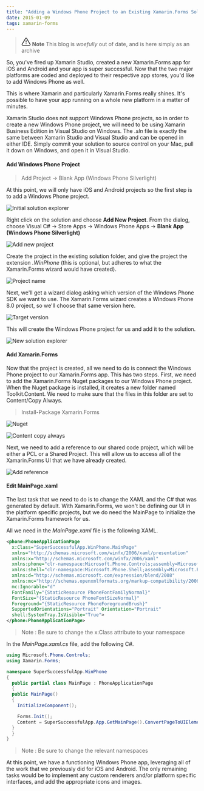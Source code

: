 ```yaml
---
title: "Adding a Windows Phone Project to an Existing Xamarin.Forms Solution"
date: 2015-01-09
tags: xamarin-forms
---
```

> <svg xmlns="http://www.w3.org/2000/svg" viewBox="0 0 24 24" width="24" height="24"><path d="M13 17.5a1 1 0 11-2 0 1 1 0 012 0zm-.25-8.25a.75.75 0 00-1.5 0v4.5a.75.75 0 001.5 0v-4.5z"></path><path fill-rule="evenodd" d="M9.836 3.244c.963-1.665 3.365-1.665 4.328 0l8.967 15.504c.963 1.667-.24 3.752-2.165 3.752H3.034c-1.926 0-3.128-2.085-2.165-3.752L9.836 3.244zm3.03.751a1 1 0 00-1.732 0L2.168 19.499A1 1 0 003.034 21h17.932a1 1 0 00.866-1.5L12.866 3.994z"></path></svg> **Note**
> This blog is _woefully_ out of date, and is here simply as an archive

So, you've fired up Xamarin Studio, created a new Xamarin.Forms app for iOS and Android and your app is super successful. Now that the two major platforms are coded and deployed to their respective app stores, you'd like to add Windows Phone as well.  

This is where Xamarin and particularly Xamarin.Forms really shines. It's possible to have your app running on a whole new platform in a matter of minutes.

Xamarin Studio does not support Windows Phone projects, so in order to create a new Windows Phone project, we will need to be using Xamarin Business Edition in Visual Studio on Windows.  The *.sln* file is exactly the same between Xamarin Studio and Visual Studio and can be opened in either IDE. Simply commit your solution to source control on your Mac, pull it down on Windows, and open it in Visual Studio.

#### Add Windows Phone Project

> Add Project -> Blank App (Windows Phone Silverlight)

At this point, we will only have iOS and Android projects so the first step is to add a Windows Phone project. 

![Initial solution explorer](/blog/docs/assets/InitialSolutionExplorer.PNG)

Right click on the solution and choose **Add New Project**. From the dialog, choose Visual C# -> Store Apps -> Windows Phone Apps -> **Blank App (Windows Phone Silverlight)**

![Add new project](/blog/docs/assets/AddNewProject.PNG)

Create the project in the existing solution folder, and give the project the extension *.WinPhone* (this is optional, but adheres to what the Xamarin.Forms wizard would have created).

![Project name](/blog/docs/assets/ProjectName.PNG)

Next, we'll get a wizard dialog asking which version of the Windows Phone SDK we want to use. The Xamarin.Forms wizard creates a Windows Phone 8.0 project, so we'll choose that same version here.

![Target version](/blog/docs/assets/TargetVersion.PNG)

This will create the Windows Phone project for us and add it to the solution.

![New solution explorer](/blog/docs/assets/NewSolutionExplorer.PNG)

#### Add Xamarin.Forms

Now that the project is created, all we need to do is connect the Windows Phone project to our Xamarin.Forms app. This has two steps. First, we need to add the Xamarin.Forms Nuget packages to our Windows Phone project.  When the Nuget package is installed, it creates a new folder named Toolkit.Content. We need to make sure that the files in this folder are set to Content/Copy Always.

> Install-Package Xamarin.Forms

![Nuget](/blog/docs/assets/Nuget.PNG)

![Content copy always](/blog/docs/assets/ContentCopyAlways.PNG)

Next, we need to add a reference to our shared code project, which will be either a PCL or a Shared Project. This will allow us to access all of the Xamarin.Forms UI that we have already created.

![Add reference](/blog/docs/assets/AddReference.PNG)

#### Edit MainPage.xaml

The last task that we need to do is to change the XAML and the C# that was generated by default.  With Xamarin.Forms, we won't be defining our UI in the platform specific projects, but we do need the MainPage to initialize the Xamarin.Forms framework for us.

All we need in the *MainPage.xaml* file is the following XAML.

```xml
<phone:PhoneApplicationPage
  x:Class="SuperSuccessfulApp.WinPhone.MainPage"
  xmlns="http://schemas.microsoft.com/winfx/2006/xaml/presentation"
  xmlns:x="http://schemas.microsoft.com/winfx/2006/xaml"
  xmlns:phone="clr-namespace:Microsoft.Phone.Controls;assembly=Microsoft.Phone"
  xmlns:shell="clr-namespace:Microsoft.Phone.Shell;assembly=Microsoft.Phone"
  xmlns:d="http://schemas.microsoft.com/expression/blend/2008"
  xmlns:mc="http://schemas.openxmlformats.org/markup-compatibility/2006"
  mc:Ignorable="d"
  FontFamily="{StaticResource PhoneFontFamilyNormal}"
  FontSize="{StaticResource PhoneFontSizeNormal}"
  Foreground="{StaticResource PhoneForegroundBrush}"
  SupportedOrientations="Portrait" Orientation="Portrait"
  shell:SystemTray.IsVisible="True">
</phone:PhoneApplicationPage>
```

> Note : Be sure to change the x:Class attribute to your namespace

In the *MainPage.xaml.cs* file, add the following C#.

```csharp
using Microsoft.Phone.Controls;
using Xamarin.Forms;

namespace SuperSuccessfulApp.WinPhone
{
  public partial class MainPage : PhoneApplicationPage
  {
  public MainPage()
  {
    InitializeComponent();

    Forms.Init();
    Content = SuperSuccessfulApp.App.GetMainPage().ConvertPageToUIElement(this);
  }
  }
}
```

> Note : Be sure to change the relevant namespaces

At this point, we have a functioning Windows Phone app, leveraging all of the work that we previously did for iOS and Android. The only remaining tasks would be to implement any custom renderers and/or platform specific interfaces, and add the appropriate icons and images.

